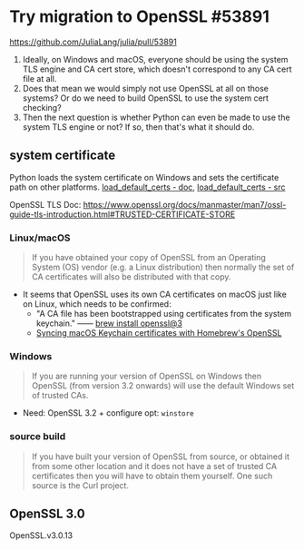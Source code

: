 # Try migration to OpenSSL #53891
https://github.com/JuliaLang/julia/pull/53891

1. Ideally, on Windows and macOS, everyone should be using the system TLS engine and CA cert store, which doesn't correspond to any CA cert file at all.
2. Does that mean we would simply not use OpenSSL at all on those systems? Or do we need to build OpenSSL to use the system cert checking?
3. Then the next question is whether Python can even be made to use the system TLS engine or not? If so, then that's what it should do.





## system certificate

Python loads the system certificate on Windows and sets the certificate path on other platforms.
[load_default_certs - doc](https://docs.python.org/3/library/ssl.html#ssl.SSLContext.load_default_certs),
[load_default_certs - src](https://github.com/python/cpython/blob/2402715e10d00ef60fad2948d8461559d084eb36/Lib/ssl.py#L532)

OpenSSL TLS Doc: 
https://www.openssl.org/docs/manmaster/man7/ossl-guide-tls-introduction.html#TRUSTED-CERTIFICATE-STORE

### Linux/macOS
> If you have obtained your copy of OpenSSL from an Operating System (OS) vendor (e.g. a Linux distribution) then normally the set of CA certificates will also be distributed with that copy.

- It seems that OpenSSL uses its own CA certificates on macOS just like on Linux, which needs to be confirmed:
    - "A CA file has been bootstrapped using certificates from the system keychain." —— [brew install openssl@3](https://formulae.brew.sh/formula/openssl@3)
    - [Syncing macOS Keychain certificates with Homebrew's OpenSSL](https://akrabat.com/syncing-macos-keychain-certificates-with-homebrews-openssl/)


### Windows
> If you are running your version of OpenSSL on Windows then OpenSSL (from version 3.2 onwards) will use the default Windows set of trusted CAs.

- Need: OpenSSL 3.2 + configure opt: `winstore`

### source build
> If you have built your version of OpenSSL from source, or obtained it from some other location and it does not have a set of trusted CA certificates then you will have to obtain them yourself. One such source is the Curl project.


## OpenSSL 3.0
OpenSSL.v3.0.13
```

```
